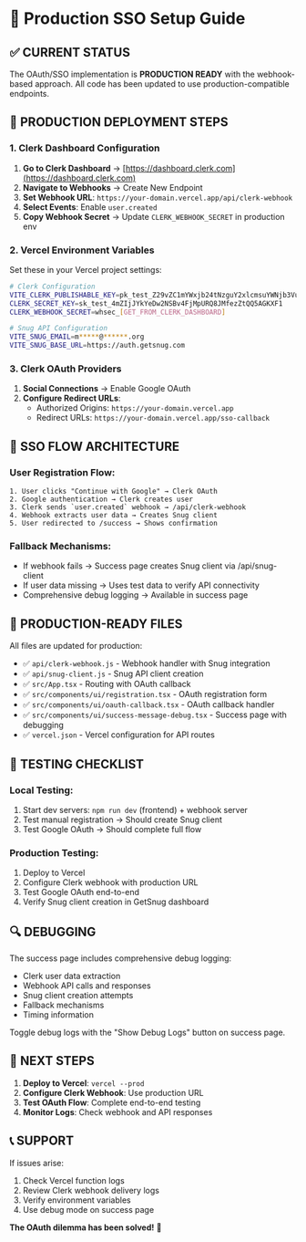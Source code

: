 # 🚀 Production SSO Setup Guide

## ✅ CURRENT STATUS

The OAuth/SSO implementation is **PRODUCTION READY** with the webhook-based approach. All code has been updated to use production-compatible endpoints.

## 🔧 PRODUCTION DEPLOYMENT STEPS

### 1. Clerk Dashboard Configuration

1. **Go to Clerk Dashboard** → [https://dashboard.clerk.com](https://dashboard.clerk.com)
2. **Navigate to Webhooks** → Create New Endpoint
3. **Set Webhook URL**: `https://your-domain.vercel.app/api/clerk-webhook`
4. **Select Events**: Enable `user.created`
5. **Copy Webhook Secret** → Update `CLERK_WEBHOOK_SECRET` in production env

### 2. Vercel Environment Variables

Set these in your Vercel project settings:

```bash
# Clerk Configuration
VITE_CLERK_PUBLISHABLE_KEY=pk_test_Z29vZC1mYWxjb24tNzguY2xlcmsuYWNjb3VudHMuZGV2JA
CLERK_SECRET_KEY=sk_test_4mZIjJYkYeDw2NSBv4FjMpURQ8JMfezZtQQ5AGKXF1
CLERK_WEBHOOK_SECRET=whsec_[GET_FROM_CLERK_DASHBOARD]

# Snug API Configuration
VITE_SNUG_EMAIL=m*****@******.org
VITE_SNUG_BASE_URL=https://auth.getsnug.com
```

### 3. Clerk OAuth Providers

1. **Social Connections** → Enable Google OAuth
2. **Configure Redirect URLs**:
   - Authorized Origins: `https://your-domain.vercel.app`
   - Redirect URLs: `https://your-domain.vercel.app/sso-callback`

## 🔄 SSO FLOW ARCHITECTURE

### User Registration Flow:
```
1. User clicks "Continue with Google" → Clerk OAuth
2. Google authentication → Clerk creates user
3. Clerk sends `user.created` webhook → /api/clerk-webhook
4. Webhook extracts user data → Creates Snug client
5. User redirected to /success → Shows confirmation
```

### Fallback Mechanisms:
- If webhook fails → Success page creates Snug client via /api/snug-client
- If user data missing → Uses test data to verify API connectivity
- Comprehensive debug logging → Available in success page

## 📁 PRODUCTION-READY FILES

All files are updated for production:

- ✅ `api/clerk-webhook.js` - Webhook handler with Snug integration
- ✅ `api/snug-client.js` - Snug API client creation
- ✅ `src/App.tsx` - Routing with OAuth callback
- ✅ `src/components/ui/registration.tsx` - OAuth registration form
- ✅ `src/components/ui/oauth-callback.tsx` - OAuth callback handler
- ✅ `src/components/ui/success-message-debug.tsx` - Success page with debugging
- ✅ `vercel.json` - Vercel configuration for API routes

## 🧪 TESTING CHECKLIST

### Local Testing:
1. Start dev servers: `npm run dev` (frontend) + webhook server
2. Test manual registration → Should create Snug client
3. Test Google OAuth → Should complete full flow

### Production Testing:
1. Deploy to Vercel
2. Configure Clerk webhook with production URL
3. Test Google OAuth end-to-end
4. Verify Snug client creation in GetSnug dashboard

## 🔍 DEBUGGING

The success page includes comprehensive debug logging:
- Clerk user data extraction
- Webhook API calls and responses
- Snug client creation attempts
- Fallback mechanisms
- Timing information

Toggle debug logs with the "Show Debug Logs" button on success page.

## 🎯 NEXT STEPS

1. **Deploy to Vercel**: `vercel --prod`
2. **Configure Clerk Webhook**: Use production URL
3. **Test OAuth Flow**: Complete end-to-end testing
4. **Monitor Logs**: Check webhook and API responses

## 📞 SUPPORT

If issues arise:
1. Check Vercel function logs
2. Review Clerk webhook delivery logs
3. Verify environment variables
4. Use debug mode on success page

**The OAuth dilemma has been solved!** 🎉
